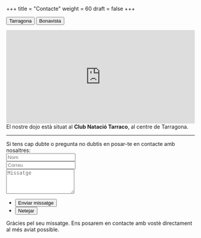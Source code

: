 +++
title = "Contacte"
weight = 60
draft = false
+++

<button id="button_tarraco" class="tablink active" onclick="openPage('tarraco')">Tarragona</button>
<button id="button_gembukai" class="tablink" onclick="openPage('gembukai')" id="defaultOpen">Bonavista</button>

<div id="gembukai" hidden>
	<iframe src="https://www.google.com/maps/embed?pb=!1m18!1m12!1m3!1d3005.796468965397!2d1.1900537508851787!3d41.117135920566426!2m3!1f0!2f0!3f0!3m2!1i1024!2i768!4f13.1!3m3!1m2!1s0x12a1578b3a8c4de7%3A0xdab6129bb668b585!2sGembu-Kai+Club+Esportiu!5e0!3m2!1ses!2ses!4v1522689375829" width="100%" height="250" frameborder="0" style="border:0" allowfullscreen></iframe>
  També impartim classes al dojo <strong>Gembu-Kai Club Esportiu</strong>, a Bonavista.
</div>
<div id="tarraco">
  <iframe src="https://www.google.com/maps/embed?pb=!1m14!1m8!1m3!1d3005.6793942600516!2d1.2590833!3d41.1196925!3m2!1i1024!2i768!4f13.1!3m3!1m2!1s0x12a3fd1f443ca293%3A0xe37b40081f3e8982!2sAikido%20Tarragona!5e0!3m2!1sca!2ses!4v1568911339498!5m2!1sca!2ses" width="100%" height="250" frameborder="0" style="border:0;" allowfullscreen=""></iframe>
	El nostre dojo està situat al <strong>Club Natació Tarraco</strong>, al centre de Tarragona.
</div>
<hr>
<form id='contactform' method='post' action=''>
  Si tens cap dubte o pregunta no dubtis en posar-te en contacte amb nosaltres:
	<input type="hidden" name="_cc" id="_cc" />
	<div class="field half first">
		<input type="text" name="name" id="name" placeholder="Nom"/>
	</div>
	<div class="field half">
		<input type="email" id="email" name="email" placeholder="Correu">
	</div>
	<div class="field">
		<textarea name="message" id="message" rows="4" placeholder="Missatge"></textarea>
	</div>
	<ul class="actions">
		<li><input type="submit" value="Enviar missatge" class="special" /></li>
		<li><input type="reset" value="Netejar"></span></li>
	</ul>
	<input type="hidden" name="_next" value="?sent#formspree" />
	<input type="hidden" name="_subject" value="[WEB] - Consulta" />
	<input type="text" name="_gotcha" style="display:none" />
</form>
<span id="contactformsent">
  <p>Gràcies pel seu missatge. Ens posarem en contacte amb vostè directament al més aviat possible.</p>
</span>

<script>
$(document).ready(function($) {
  var email_cc = window.atob("aW5mb2FjYWRpckBnbWFpbC5jb20=");
  $('#_cc').val(email_cc);
  var email_to = window.atob("anJzdGFycmFnb25hQGdtYWlsLmNvbQ==");
  $('#contactform').attr("action", "https://formspree.io/" + email_to);

  $(function(){
      if (window.location.search == "?sent") {
      	$('#contactform').hide();
      	$('#contactformsent').show();
      } else {
      	$('#contactformsent').hide();
      }
  });
});

function openPage(page) {
	switch(page){
		case 'tarraco':
			$('#gembukai').hide();
			$('#tarraco').show();
			$('#button_gembukai').removeClass('active');
			$('#button_tarraco').addClass('active');
			break;
		case 'gembukai':
			$('#tarraco').hide();
			$('#gembukai').show();
			$('#button_tarraco').removeClass('active');
			$('#button_gembukai').addClass('active');
			break;
	}
}
</script>
